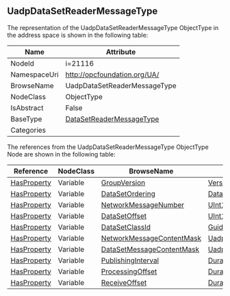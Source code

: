 <!-- objecttype -->
## UadpDataSetReaderMessageType
  
<!-- end of text -->
The representation of the UadpDataSetReaderMessageType ObjectType in the address space is shown in the following table:  

|Name|Attribute|
|---|---|
|NodeId|i=21116|
|NamespaceUri|http://opcfoundation.org/UA/|
|BrowseName|UadpDataSetReaderMessageType|
|NodeClass|ObjectType|
|IsAbstract|False|
|BaseType|[DataSetReaderMessageType](../../ObjectTypes/DataSetReaderMessageType/readme.md)|
|Categories||

The references from the UadpDataSetReaderMessageType ObjectType Node are shown in the following table:  

|Reference|NodeClass|BrowseName|DataType|TypeDefinition|ModellingRule|
|---|---|---|---|---|---|
|[HasProperty](../../ReferenceTypes/HasProperty/readme.md)|Variable|[GroupVersion](#GroupVersion)|[VersionTime](../../DataTypes/VersionTime/readme.md)|[PropertyType](../../VariableTypes/PropertyType/readme.md)|[Mandatory](../../Objects/Mandatory/readme.md)|
|[HasProperty](../../ReferenceTypes/HasProperty/readme.md)|Variable|[DataSetOrdering](#DataSetOrdering)|[DataSetOrderingType](../../DataTypes/DataSetOrderingType/readme.md)|[PropertyType](../../VariableTypes/PropertyType/readme.md)|[Mandatory](../../Objects/Mandatory/readme.md)|
|[HasProperty](../../ReferenceTypes/HasProperty/readme.md)|Variable|[NetworkMessageNumber](#NetworkMessageNumber)|[UInt16](../../DataTypes/UInt16/readme.md)|[PropertyType](../../VariableTypes/PropertyType/readme.md)|[Mandatory](../../Objects/Mandatory/readme.md)|
|[HasProperty](../../ReferenceTypes/HasProperty/readme.md)|Variable|[DataSetOffset](#DataSetOffset)|[UInt16](../../DataTypes/UInt16/readme.md)|[PropertyType](../../VariableTypes/PropertyType/readme.md)|[Mandatory](../../Objects/Mandatory/readme.md)|
|[HasProperty](../../ReferenceTypes/HasProperty/readme.md)|Variable|[DataSetClassId](#DataSetClassId)|[Guid](../../DataTypes/Guid/readme.md)|[PropertyType](../../VariableTypes/PropertyType/readme.md)|[Mandatory](../../Objects/Mandatory/readme.md)|
|[HasProperty](../../ReferenceTypes/HasProperty/readme.md)|Variable|[NetworkMessageContentMask](#NetworkMessageContentMask)|[UadpNetworkMessageContentMask](../../DataTypes/UadpNetworkMessageContentMask/readme.md)|[PropertyType](../../VariableTypes/PropertyType/readme.md)|[Mandatory](../../Objects/Mandatory/readme.md)|
|[HasProperty](../../ReferenceTypes/HasProperty/readme.md)|Variable|[DataSetMessageContentMask](#DataSetMessageContentMask)|[UadpDataSetMessageContentMask](../../DataTypes/UadpDataSetMessageContentMask/readme.md)|[PropertyType](../../VariableTypes/PropertyType/readme.md)|[Mandatory](../../Objects/Mandatory/readme.md)|
|[HasProperty](../../ReferenceTypes/HasProperty/readme.md)|Variable|[PublishingInterval](#PublishingInterval)|[Duration](../../DataTypes/Duration/readme.md)|[PropertyType](../../VariableTypes/PropertyType/readme.md)|[Mandatory](../../Objects/Mandatory/readme.md)|
|[HasProperty](../../ReferenceTypes/HasProperty/readme.md)|Variable|[ProcessingOffset](#ProcessingOffset)|[Duration](../../DataTypes/Duration/readme.md)|[PropertyType](../../VariableTypes/PropertyType/readme.md)|[Mandatory](../../Objects/Mandatory/readme.md)|
|[HasProperty](../../ReferenceTypes/HasProperty/readme.md)|Variable|[ReceiveOffset](#ReceiveOffset)|[Duration](../../DataTypes/Duration/readme.md)|[PropertyType](../../VariableTypes/PropertyType/readme.md)|[Mandatory](../../Objects/Mandatory/readme.md)|


